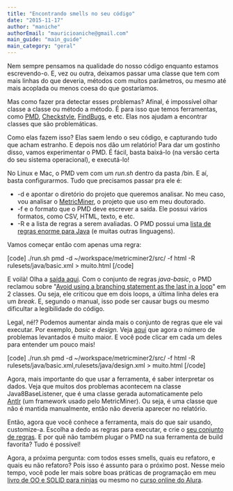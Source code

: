```yaml
---
title: "Encontrando smells no seu código"
date: "2015-11-17"
author: "maniche"
authorEmail: "mauricioaniche@gmail.com"
main_guide: "main_guide"
main_category: "geral"
---
```


Nem sempre pensamos na qualidade do nosso código enquanto estamos escrevendo-o. E, vez ou outra, deixamos passar uma classe que tem com mais linhas do que deveria, métodos com muitos parâmetros, ou mesmo até mais acoplada ou menos coesa do que gostaríamos.

Mas como fazer pra detectar esses problemas? Afinal, é impossível olhar classe a classe ou método a método. É para isso que temos ferramentas, como [PMD](https://pmd.github.io/), [Checkstyle](http://checkstyle.sourceforge.net/), [FindBugs](http://findbugs.sourceforge.net/), e etc. Elas nos ajudam a encontrar classes que são problemáticas.

Como elas fazem isso? Elas saem lendo o seu código, e capturando tudo que acham estranho. E depois nos dão um relatório! Para dar um gostinho disso, vamos experimentar o PMD. É fácil, basta baixá-lo (na versão certa do seu sistema operacional), e executá-lo!

No Linux e Mac, o PMD vem com um _run.sh_ dentro da pasta /bin. E aí, basta configurarmos. Tudo que precisamos passar pra ele é:

- \-d e apontar o diretório do projeto que queremos analisar. No meu caso, vou analisar o [MetricMiner](https://github.com/mauricioaniche/metricminer2), o projeto que uso em meu doutorado.
- \-f e o formato que o PMD deve escrever a saída. Ele possui vários formatos, como CSV, HTML, texto, e etc.
- \-R e a lista de regras a serem avaliadas. O PMD possui uma [lista de regras enorme para Java](https://pmd.github.io/pmd-5.4.0/pmd-java/rules/index.html) (e muitas outras linguagens).

Vamos começar então com apenas uma regra:

\[code\] ./run.sh pmd -d ~/workspace/metricminer2/src/ -f html -R rulesets/java/basic.xml > muito.html \[/code\]

E voilà! Olha a [saída aqui](https://s3.amazonaws.com/caelum-online-public/aniche/pmd/pouco.html). Com o conjunto de regras _java-basic_, o PMD reclamou sobre "[Avoid using a branching statement as the last in a loop](https://pmd.github.io/pmd-5.4.0/pmd-java/rules/java/basic.html#AvoidBranchingStatementAsLastInLoop)" em 2 classes. Ou seja, ele criticou que em dois loops, a última linha deles era um _break_. E, segundo o manual, isso pode ser causar bugs ou mesmo dificultar a legibilidade do código.

Legal, né!? Podemos aumentar ainda mais o conjunto de regras que ele vai executar. Por exemplo, _basic_ e _design._ Veja [aqui](http://s3.amazonaws.com/caelum-online-public/aniche/pmd/muito.html) que agora o número de problemas levantados é muito maior. E você pode clicar em cada um deles para entender um pouco mais!

\[code\] ./run.sh pmd -d ~/workspace/metricminer2/src/ -f html -R rulesets/java/basic.xml,rulesets/java/design.xml > muito.html \[/code\]

Agora, mais importante do que usar a ferramenta, é saber interpretar os dados. Veja que muitos dos problemas acontecem na classe Java8BaseListener, que é uma classe gerada automaticamente pelo [Antlr](http://www.antlr.org/) (um framework usado pelo MetricMiner). Ou seja, é uma classe que não é mantida manualmente, então não deveria aparecer no relatório.

Então, agora que você conhece a ferramenta, mais do que sair usando, customize-a. Escolha a dedo as regras para executar, e crie o [seu conjunto de regras](https://pmd.github.io/pmd-5.4.0/customizing/howtomakearuleset.html). E por quê não também plugar o PMD na sua ferramenta de build favorita? Tudo é possível!

Agora, a próxima pergunta: com todos esses smells, quais eu refatoro, e quais eu não refatoro? Pois isso é assunto para o próximo post. Nesse meio tempo, você pode ler mais sobre boas práticas de programação em meu [livro de OO e SOLID para ninjas](http://www.casadocodigo.com.br/products/livro-oo-solid) ou mesmo no [curso online do Alura](https://www.alura.com.br/curso-online-orientacao-a-objetos-avancada-e-principios-solid).

